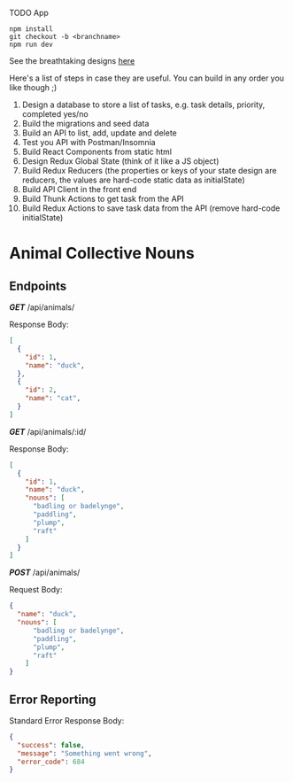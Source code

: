 TODO App

```
npm install
git checkout -b <branchname>
npm run dev
```

See the breathtaking designs [here](http://localhost:3000/designs/)

Here's a list of steps in case they are useful.  You can build in any order you like though ;)
1.  Design a database to store a list of tasks, e.g. task details, priority, completed yes/no
1.  Build the migrations and seed data
1.  Build an API to list, add, update and delete
1.  Test you API with Postman/Insomnia
1.  Build React Components from static html
1.  Design Redux Global State (think of it like a JS object)
1.  Build Redux Reducers (the properties or keys of your state design are reducers, the values are hard-code static data as initialState)
1.  Build API Client in the front end
1.  Build Thunk Actions to get task from the API 
1.  Build Redux Actions to save task data from the API (remove hard-code initialState)

# Animal Collective Nouns

## Endpoints

***GET*** /api/animals/

Response Body:
```JSON
[
  {
    "id": 1,
    "name": "duck",
  },
  {
    "id": 2,
    "name": "cat",
  }
]
```

***GET*** /api/animals/:id/

Response Body:
```JSON
[
  {
    "id": 1,
    "name": "duck",
    "nouns": [
      "badling or badelynge",
      "paddling",
      "plump",
      "raft"
    ]
  }
]
```

***POST*** /api/animals/

Request Body:
```JSON
{
  "name": "duck",
  "nouns": [
      "badling or badelynge",
      "paddling",
      "plump",
      "raft"
    ]
}
```


## Error Reporting

Standard Error Response Body:
```JSON
{
  "success": false,
  "message": "Something went wrong",
  "error_code": 684
}
```